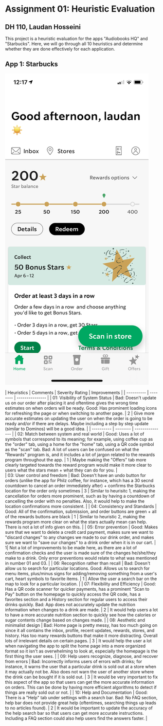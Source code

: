 # Assignment 01: Heuristic Evaluation
## DH 110, Laudan Hosseini
This project is a heuristic evaluation for the apps "Audiobooks HQ" and "Starbucks". Here, we will go through all 10 heuristics and determine whether they are done effectively for each application. 

## App 1: Starbucks 

![](StarbucksSS.PNG) 

| Heuristics | Comments | Severity Rating | Improvements | 
| ---------- | -------- | --------------- | 
| 01: Visibility of System Status | Bad: Doesn't update us on our order after placing it and oftentime gives the wrong time estimates on when orders will be ready. Good: Has prominent loading icons for refreshing the page or when switching to another page.  |  2 | Give more accurate estimates on updating the user on when the order is going to be ready and/or if there are delays. Maybe including a step by step update (similar to Dominos) will be a good idea. | 
| ---------- | -------- | --------------- | 
| 02: Match between system and real world | Good: Uses a lot of symbols that correspond to its meaning; for example, using coffee cup as the "order" tab, using a home for the "home" tab, using a QR code symbol as the "scan" tab. Bad: A lot of users can be confused on what the "Rewards" program is, and it includes a lot of jargon related to the rewards program throughout the app. | 1 | Maybe making the "Offers" tab more clearly targeted towards the reward program would make it more clear to users what the stars mean + what they can do for you. |  
| 03: User control and freedom | Bad: Doesn't have an undo button for orders (unlike the app for Philz coffee, for instance, which has a 30 secnd countdown to cancel an order immediately after) + confirms the Starbucks location for the order only sometimes | 3 | Similar to heurisitc 1, making the cancellation for orders more prominent, such as by having a countdown of cancelling the order with no penalties. Also, it would help to make the location confirmations more consistent. | 
| 04: Consistency and Standards | Good: All of the confirmation, submission, and order buttons are green + all of the rewards buttons are black | 1 | Similar to heuristic 2, making the rewards program more clear on what the stars actually mean can help. There is not a lot of info given on this. | 
| 05: Error prevention | Good: Makes sure that we want to delete a credit card payment, makes sure we want to "discard changes" to any changes we made to our drink order, and makes sure we want to "save our changes" to a drink order when it is in our cart. | 1| Not a lot of improvements to be made here, as there are a lot of confirmation checks and the user is made sure of the changes he/she/they make to a drink. Only error preventions would relate to what was mentioned in number 01 and 03. | 
| 06: Recognition rather than recall | Bad: Doesn't allow us to search for particular locations. Good: Allows us to search for menu items, plus/minus signs for adding/removing something from a user's cart, heart symbols to favorite items. | 1 | Allow the user a search bar on the map to look for a particular location. | 
| 07: Flexibility and Efficiency | Good: Has a QR code scanner for quicker payments, has a prominent "Scan to Pay" button on the homepage to quickly access the QR code, has a favorites section and a History section for regular users to access their drinks quickly. Bad: App does not accurately update the nutrition information when changes to a drink are made. | 2 |  It would help users a lot to have a more accurate nutrition section to quickly see how the calories or sugar contents change based on changes made. | 
| 08: Aesthetic and minimalist design | Bad: Home page is pretty messy, has too much going on since it all contains the inbox, profile, recent updates, rewards, stores, and history. Has too many rewards buttons that make it more distracting. Overall lots of irrelevant details on certain pages. | 3 | It would help the user a lot when navigating the app to split the home page into a more organized format so it isn't as overwhelming to look at, especially the homepage is the first thing the user sees. | 
| 09: Help users recognize, diagnose, and recover from errors | Bad: Incorrectly informs users of errors with drinks; for instance, it warns the user that a particular drink is sold out at a store when it may actually not be. Also does not warn the user of another store where the drink can be bought if it is sold out. | 3 | It would be very important to fix this aspect of the app so that users can get the more accurate information on orders. This can be done by having more efficient algorithms to detect if things are really sold out or not. |
| 10: Help and Documentation | Good: There is a "Help" tab under settings with a search bar. Bad: No FAQ section, help bar does not provide great help (oftentimes, searching things up leads to no articles found). | 2 | It would be important to update the accuracy of the help search bar so that users can get more accurate instructions. Including a FAQ section could also help users find the answers faster. |
